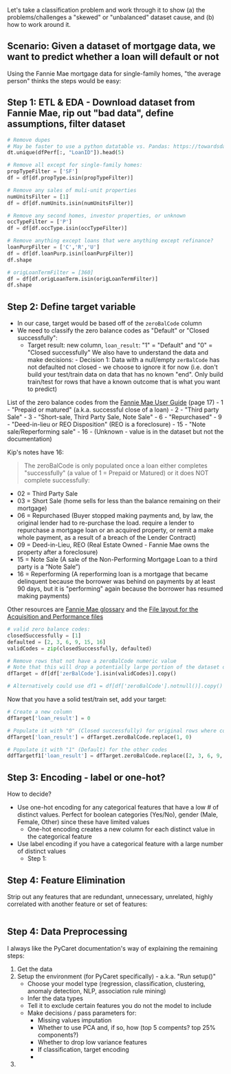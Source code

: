 Let's take a classification problem and work through it to show (a) the problems/challenges a "skewed" or "unbalanced" dataset cause, and (b) how to work around it. 

## Scenario: Given a dataset of mortgage data, we want to predict whether a loan will default or not
Using the Fannie Mae mortgage data for single-family homes, "the average person" thinks the steps would be easy:
## Step 1: ETL & EDA - Download dataset from Fannie Mae, rip out "bad data", define assumptions, filter dataset
```python
# Remove dupes
# May be faster to use a python datatable vs. Pandas: https://towardsdatascience.com/speed-up-your-data-analysis-with-pythons-datatable-package-56e071a909e9
dt.unique(dfPerf[:, "LoanID"]).head(5)

# Remove all except for single-family homes:
propTypeFilter = ['SF']
df = df[df.propType.isin(propTypeFilter)]

# Remove any sales of muli-unit properties
numUnitsFilter = [1]
df = df[df.numUnits.isin(numUnitsFilter)]

# Remove any second homes, investor properties, or unknown
occTypeFilter = ['P']
df = df[df.occType.isin(occTypeFilter)]

# Remove anything except loans that were anything except refinance?
loanPurpFilter = ['C','R','U']
df = df[df.loanPurp.isin(loanPurpFilter)]
df.shape

# origLoanTermFilter = [360]
df = df[df.origLoanTerm.isin(origLoanTermFilter)]
df.shape
```
## Step 2: Define target variable
   - In our case, target would be based off of the `zeroBalCode` column
   - We need to classify the zero balance codes as "Default" or "Closed successfully": 
        - Target result: new column, `loan_result`: "1" = "Default" and "0" = "Closed successfully"
We also have to understand the data and make decisions:
    - Decision 1: Data with a null/empty `zerBalCode` has not defaulted not closed - we choose to ignore it for now (i.e. don't build your test/train data on data that has no known "end". Only build train/test for rows that have a known outcome that is what you want to predict)

List of the zero balance codes from the [Fannie Mae User Guide](http://www.freddiemac.com/fmac-resources/research/pdf/user_guide.pdf) (page 17)
    - 1 - "Prepaid or matured" (a.k.a. successful close of a loan)
    - 2 - "Third party Sale"
    - 3 - "Short-sale, Third Party Sale, Note Sale"
    - 6 - "Repurchased" 
    - 9 - "Deed-in-lieu or REO Disposition" (REO is a foreclosure)
    - 15 - "Note sale/Reperforming sale"
    - 16 - (Unknown - value is in the dataset but not the documentation)
    
Kip's notes have 16:
> The zeroBalCode is only populated once a loan either completes "successfully" (a value of 1 = Prepaid or Matured) or it does NOT complete successfully:

- 02 = Third Party Sale
- 03 = Short Sale (home sells for less than the balance remaining on their mortgage)
- 06 = Repurchased (Buyer stopped making payments and, by law, the original lender had to re-purchase the load. require a lender to repurchase a mortgage loan or an acquired property, or remit a make whole payment, as a result of a breach of the Lender Contract)
- 09 = Deed-in-Lieu, REO (Real Estate Owned - Fannie Mae owns the property after a foreclosure)
- 15 = Note Sale (A sale of the Non-Performing Mortgage Loan to a third party is a “Note Sale”)
- 16 = Reperforming (A reperforming loan is a mortgage that became delinquent because the borrower was behind on payments by at least 90 days, but it is "performing" again because the borrower has resumed making payments)

Other resources are [Fannie Mae glossary](https://s3.amazonaws.com/dq-blog-files/lppub_glossary.pdf) and the [File layout for the Acquisition and Performance files](https://s3.amazonaws.com/dq-blog-files/lppub_file_layout.pdf)

```python 
# valid zero balance codes:
closedSuccessfully = [1]
defaulted = [2, 3, 6, 9, 15, 16]
validCodes = zip(closedSuccessfully, defaulted)

# Remove rows that not have a zeroBalCode numeric value
# Note that this will drop a potentially large portion of the dataset depending on how recent the loans are
dfTarget = df[df['zerBalCode'].isin(validCodes)].copy()

# Alternatively could use df1 = df[df['zeroBalCode'].notnull()].copy()

```

Now that you have a solid test/train set, add your target:
```python
# Create a new column
dfTarget['loan_result'] = 0

# Populate it with "0" (Closed successfully) for original rows where code is "1"
dfTarget['loan_result'] = dfTarget.zeroBalCode.replace(1, 0)

# Populate it with "1" (Default) for the other codes
ddfTargetf1['loan_result'] = dfTarget.zeroBalCode.replace([2, 3, 6, 9, 15, 16], 1)
```

## Step 3: Encoding - label or one-hot?
How to decide? 
- Use one-hot encoding for any categorical features that have a low # of distinct values. Perfect for boolean categories (Yes/No), gender (Male, Female, Other) since these have limited values
    - One-hot encoding creates a new column for each distinct value in the categorical feature
- Use label encoding if you have a categorical feature with a large number of distinct values
    - Step 1: 

## Step 4: Feature Elimination
Strip out any features that are redundant, unnecessary, unrelated, highly correlated with another feature or set of features:
```python


```

## Step 4: Data Preprocessing
I always like the PyCaret documentation's way of explaining the remaining steps: 
1. Get the data
2. Setup the environment (for PyCaret specifically) - a.k.a. "Run setup()"
    - Choose your model type (regression, classification, clustering, anomaly detection, NLP, association rule mining)
    - Infer the data types
    - Tell it to exclude certain features you do not the model to include
    - Make decisions / pass parameters for:
        - Missing values imputation
        - Whether to use PCA and, if so, how (top 5 compents? top 25% components?)
        - Whether to drop low variance features
        - If classification, target encoding
        - 
3. 
